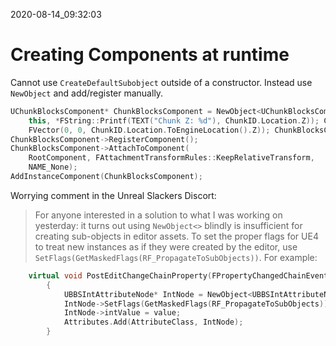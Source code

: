 2020-08-14_09:32:03

# Creating Components at runtime

Cannot use `CreateDefaultSubobject` outside of a constructor.
Instead use `NewObject` and add/register manually.

```c++
UChunkBlocksComponent* ChunkBlocksComponent = NewObject<UChunkBlocksComponent>(
    this, *FString::Printf(TEXT("Chunk Z: %d"), ChunkID.Location.Z)); ChunkBlocksComponent->SetRelativeLocation(
    FVector(0, 0, ChunkID.Location.ToEngineLocation().Z)); ChunkBlocksComponent->SetFlags(RF_NoFlags);
ChunkBlocksComponent->RegisterComponent();
ChunkBlocksComponent->AttachToComponent(
    RootComponent, FAttachmentTransformRules::KeepRelativeTransform,
    NAME_None); 
AddInstanceComponent(ChunkBlocksComponent);
```

Worrying comment in the Unreal Slackers Discort:


> For anyone interested in a solution to what I was working on yesterday: it turns out using `NewObject<>` blindly is insufficient for creating sub-objects in editor assets. To set the proper flags for UE4 to treat new instances as if they were created by the editor, use `SetFlags(GetMaskedFlags(RF_PropagateToSubObjects))`. For example:

```c++
    virtual void PostEditChangeChainProperty(FPropertyChangedChainEvent& PropertyChangedEvent) override
        {
            UBBSIntAttributeNode* IntNode = NewObject<UBBSIntAttributeNode>(this);
            IntNode->SetFlags(GetMaskedFlags(RF_PropagateToSubObjects));
            IntNode->intValue = value;
            Attributes.Add(AttributeClass, IntNode);
        }
```